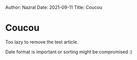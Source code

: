 Author: Nazral
Date: 2021-09-11
Title: Coucou

# Coucou

Too lazy to remove the test article.

Date format is important or sorting might be compromised :) 

